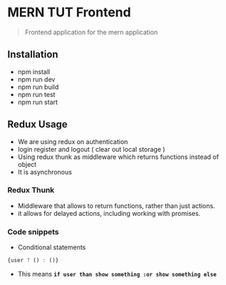 # MERN TUT Frontend 
> Frontend application for the mern application

## Installation
- npm install
- npm run dev
- npm run build
- npm run test
- npm run start

## Redux Usage
- We are using redux on authentication
- login register and logout ( clear out local storage )
- Using redux thunk as middleware which returns functions instead of object
- It is asynchronous

### Redux Thunk 

- Middleware that allows to return functions, rather than just actions.
- it allows for delayed actions, including working with promises.

### Code snippets 

- Conditional statements 
```js
{user ? () : ()}
```
- This means **`if user than show something :or show something else`**